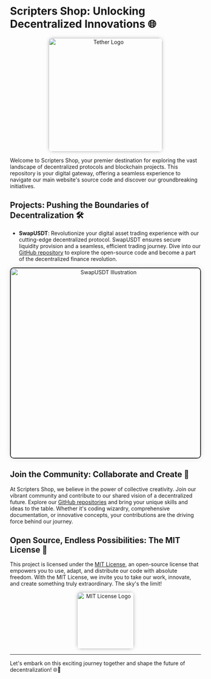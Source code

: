 # Scripters Shop: Unlocking Decentralized Innovations 🌐

<div align="center">
  <img src="https://upload.wikimedia.org/wikipedia/commons/7/73/Tether_Logo.svg" alt="Tether Logo" width="300" style="border-radius: 10px; box-shadow: 0px 0px 10px rgba(0,0,0,0.2);">
</div>

Welcome to Scripters Shop, your premier destination for exploring the vast landscape of decentralized protocols and blockchain projects. This repository is your digital gateway, offering a seamless experience to navigate our main website's source code and discover our groundbreaking initiatives.

## Projects: Pushing the Boundaries of Decentralization 🛠️

- **SwapUSDT**: Revolutionize your digital asset trading experience with our cutting-edge decentralized protocol. SwapUSDT ensures secure liquidity provision and a seamless, efficient trading journey. Dive into our [GitHub repository](https://github.com/scripters-shop/SwapUSDT) to explore the open-source code and become a part of the decentralized finance revolution.

<div align="center">
  <img src="https://upload.wikimedia.org/wikipedia/commons/thumb/7/73/Tether_Logo.svg/252px-Tether_Logo.svg.png" alt="SwapUSDT Illustration" width="500" style="border: 2px solid #333; border-radius: 10px; box-shadow: 0px 0px 15px rgba(0,0,0,0.1);">
</div>

## Join the Community: Collaborate and Create 🤝

At Scripters Shop, we believe in the power of collective creativity. Join our vibrant community and contribute to our shared vision of a decentralized future. Explore our [GitHub repositories](https://github.com/scripters-shop/) and bring your unique skills and ideas to the table. Whether it's coding wizardry, comprehensive documentation, or innovative concepts, your contributions are the driving force behind our journey.

## Open Source, Endless Possibilities: The MIT License 📜

This project is licensed under the [MIT License](https://opensource.org/licenses/MIT), an open-source license that empowers you to use, adapt, and distribute our code with absolute freedom. With the MIT License, we invite you to take our work, innovate, and create something truly extraordinary. The sky's the limit!

<div align="center">
  <img src="https://upload.wikimedia.org/wikipedia/commons/thumb/0/0c/MIT_logo.svg/252px-MIT_logo.svg.png" alt="MIT License Logo" width="150" style="border-radius: 10px; box-shadow: 0px 0px 10px rgba(0,0,0,0.2);">
</div>

---

Let's embark on this exciting journey together and shape the future of decentralization! 🌐🚀
